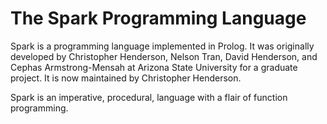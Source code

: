 # The Spark Programming Language

Spark is a programming language implemented in Prolog. It was originally developed by Christopher Henderson, Nelson Tran, David Henderson, and Cephas Armstrong-Mensah at Arizona State University for a graduate project. It is now maintained by Christopher Henderson.

Spark is an imperative, procedural, language with a flair of function programming.
